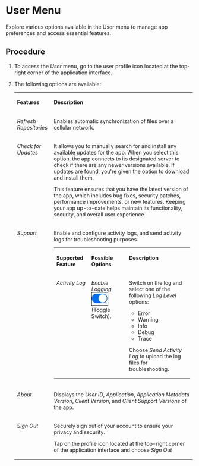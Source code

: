 <!-- loiob513500b7a3244f191522d20f9ad106a -->

# User Menu

Explore various options available in the User menu to manage app preferences and access essential features.



## Procedure

1.  To access the *User* menu, go to the user profile icon located at the top-right corner of the application interface.

2.  The following options are available:


    <table>
    <tr>
    <th valign="top">

    Features
    
    </th>
    <th valign="top">

    Description
    
    </th>
    </tr>
    <tr>
    <td valign="top">
    
    *Refresh Repositories*
    
    </td>
    <td valign="top">
    
    Enables automatic synchronization of files over a cellular network.
    
    </td>
    </tr>
    <tr>
    <td valign="top">
    
    *Check for Updates*
    
    </td>
    <td valign="top">
    
    It allows you to manually search for and install any available updates for the app. When you select this option, the app connects to its designated server to check if there are any newer versions available. If updates are found, you're given the option to download and install them.

    This feature ensures that you have the latest version of the app, which includes bug fixes, security patches, performance improvements, or new features. Keeping your app up-to-date helps maintain its functionality, security, and overall user experience.
    
    </td>
    </tr>
    <tr>
    <td valign="top">
    
    *Support*
    
    </td>
    <td valign="top">
    
    Enable and configure activity logs, and send activity logs for troubleshooting purposes.


    <table>
    <tr>
    <th valign="top">

    Supported Feature
    
    </th>
    <th valign="top">

    Possible Options
    
    </th>
    <th valign="top">

    Description
    
    </th>
    </tr>
    <tr>
    <td valign="top">
    
    *Activity Log*
    
    </td>
    <td valign="top">
    
    *Enable Logging* ![](images/Toggle_Switch_61e2993.png)\(Toggle Switch\).
    
    </td>
    <td valign="top">
    
    Switch on the log and select one of the following *Log Level* options:

    -   Error
    -   Warning
    -   Info
    -   Debug
    -   Trace

    Choose *Send Activity Log* to upload the log files for troubleshooting.
    
    </td>
    </tr>
    </table>
    

    
    </td>
    </tr>
    <tr>
    <td valign="top">
    
    *About*
    
    </td>
    <td valign="top">
    
    Displays the *User ID*, *Application*, *Application Metadata Version*, *Client Version*, and *Client Support Versions* of the app.
    
    </td>
    </tr>
    <tr>
    <td valign="top">
    
    *Sign Out*
    
    </td>
    <td valign="top">
    
    Securely sign out of your account to ensure your privacy and security.

    Tap on the profile icon located at the top-right corner of the application interface and choose *Sign Out*
    
    </td>
    </tr>
    </table>
    

